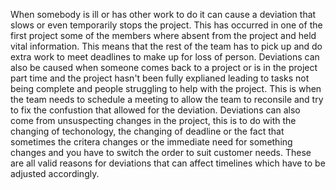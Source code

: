 When somebody is ill or has other work to do it can cause a deviation that slows or even temporarily stops the project. This has occurred in one of the first project some of the members where absent from the project and held vital information. This means that the rest of the team has to pick up and do extra work to meet deadlines to make up for loss of person. Deviations can also be caused when someone comes back to a project or is in the project part time and the project hasn't been fully explianed leading to tasks not being complete and people struggling to help with the project. This is when the team needs to schedule a meeting to allow the team to reconsile and try to fix the confustion that allowed for the deviation. Deviations can also come from unsuspecting changes in the project, this is to do with the changing of techonology, the changing of deadline or the fact that sometimes the critera changes or the immediate need for something changes and you have to switch the order to suit customer needs. These are all valid reasons for deviations that can affect timelines which have to be adjusted accordingly.